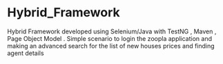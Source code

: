 # Hybrid_Framework
Hybrid Framework developed using Selenium/Java with TestNG , Maven , Page Object Model .
Simple scenario to login the zoopla application and making an advanced search for the list of  new houses prices and finding agent details




